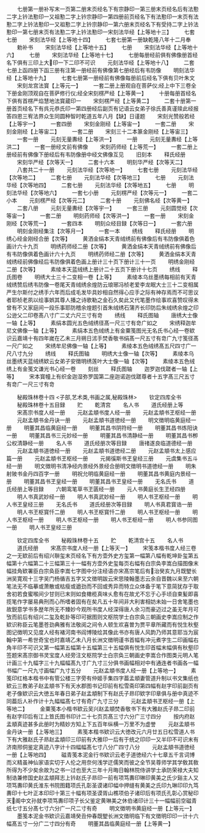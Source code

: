 <!-- { "loadSidebar": true } -->
　　七册第一册补写末一页第二册末页经名下有宗静印一第三册末页经名后有法懃二字上钤法懃印一又祖懃二字上钤宗静印一第四册前页经名下有法懃印一末页有法懃二字上钤法懃印一又祖懃二字上钤宗静印一第六册末页经名下有受持二字上钤法懃印一第七册末页有法懃二字上钤法懃印一宋刻法华经【上等地十三】
　　七套七册
　　宋刻法华经【上等地十四】
　　七套七册第一册缺乾隆八年十二月奉
　　勅补书
　　宋刻法华经【上等地十五】
　　七册
　　宋刻法华经【上等地十六】
　　七册
　　宋刻法华经【上等地十七】
　　七册每册经前俱有佛像册首经名下俱有三印上大印一下二印不可识
　　元刻法华经【上等地十八】
　　二套七册上函四册下函三册有注第一册经前有佛像第七册经后有韦防像
　　明刻法华经【上等地十九】
　　七套七册第一册经前有佛像每册前后经名下俱有贝叶朱文
　　宋刻龙宫法寳【上等元一】
　　一套二册上册观自在菩萨仪经上中下三卷全下册金刚顶观自在菩萨修行仪经全宋刻楞严经【上等黄一】
　　十册每册首经名下俱有首楞严焰慧地法寳蔵印一
　　宋刻楞严经【上等黄二】
　　二套十册第一册首页经名下有呉元恭氏印一第四册经后副页有记语云女弟子徐氏善真谨赎此经报答四恩三宥法界众生同圆种智时乾道五年八月【缺】日谨题
　　宋刻光赞般若经【上等宇一】
　　一套四册
　　宋刻金刚经【上等宙一】
　　一套二册
　　宋刻金刚经【上等宙二】
　　一套二册
　　宋刻三十二本篆金刚经【上等宙三】
　　一套一册
　　元刻无量夀经【上等洪一】
　　一册
　　元刻无量夀经【上等洪二】
　　一套一册经文前有佛像
　　宋刻药师经【上等荒一】
　　一套二册上册经前有佛像下册经后有韦防像册中经文佛像互见
　　旧刻本
　　释氏经册
　　宋刻华严经【次等天一】
　　二套十六本
　　明刻华严经【次等天二】
　　八套共二十一册
　　元刻法华经【次等地一】
　　七套七册
　　元刻法华经【次等地二】
　　二套七册
　　元刻法华经【次等地三】
　　七册
　　元刻法华经【次等地四】
　　二套七册
　　元刻法华经【次等地五】
　　七册
　　明刻法华经【次等地六】
　　一套七小册
　　元刻楞严经【次等元一】
　　一套二小本
　　元刻楞严经【次等元二】
　　二套十册
　　元刻佛名经【次等黄一】
　　二套八册
　　元刻无量夀经【次等宇一】
　　一套三册
　　元刻圆觉经【次等宙一】
　　一套二册
　　明刻药师经【次等洪一】
　　一套一册
　　宋刻金刚经【次等荒一】
　　一套四本
　　明刻众经目録【次等日一】
　　一套六册
　　明刻金刚经集注【次等月一】
　　一套一本
　　绣线
　　释氏经册
　　明绣心经金刚经合册【次等】
　　黄洒金绢本天青绒绣前有佛像后有韦防像俱着色画计六十九页
　　明绣药师经二册【次等】
　　黄洒金绢本天青绒绣前有佛像后有韦防像俱着色画计六十九页
　　明绣药师经二册【次等】
　　黄洒金绢本天青绒绣经前佛像经后韦防像俱着色画上册计三十页下册计三十一页
　　明绣金刚经二册【次等】
　　素绫本天蓝绒绣上册计二十五页下册计十七页
　　绣线
　　释氏图卷
　　明绣大士三十二变相一卷【上等】
　　素绫本乌丝墨绣每相前有天青绒绣赞后绣韦防像一卷尾天青绒绣余煌防云琅琊冯桢老爱李龙眠大士三十二变相属严生尔斯付之绣手六年而后成毛发毕具妙相自然得心应手之际有神存焉而不可思议者耶桢老夙以绘事娯其尊人播之诗歌勒之金石久矣此又代笔墨作绘事欢喜赞叹得未曾有不又家庭间一段乐事耶防稽余煌题引首朱绒绣石蒲齐长印防后朱绒绣余煌之印公逊父二印卷髙八寸广二丈六尺三寸有竒
　　绣线
　　释氏图轴
　　唐绣大士像一轴【上等】
　　素绢本圆光五色绒绣径髙一尺三寸有竒广如之
　　宋绣释迦牟尼文佛像一轴【上等】
　　素绢本五色绒绣上有金粟笺图光无名氏书心经一卷欵识云嘉靖十有四年嵗在乙未三月朔日沭手焚香敬书绢髙一尺五寸有竒广九寸笺径髙一尺广如之
　　宋绣牟尼佛像一轴【上等】
　　素绫本五色绒绣髙五尺四寸广一尺八寸九分
　　绣线
　　释氏图轴
　　明绣大士像一轴【次等】
　　素绫本乌丝墨绣天蓝绒绣欵云女弟子安徴明绣莲叶大士像一轴【次等】
　　素绫本五色绒绣上有金笺文谦光书心经一卷
　　刻丝
　　释氏图轴
　　迦罗迦伐蹉者一轴【上等】
　　宋本寳幢上有织金迦湿弥罗国第二座迦诺迦伐蹉尊者十五字髙三尺五寸有竒广一尺三寸有竒

　　秘殿珠林卷十四
<子部,艺术类,书画之属,秘殿珠林>
　　钦定四库全书
　　秘殿珠林卷十五目録
　　贮
　　乾清宫
　　名人书
　　道氏经册上等
　　宋髙宗书度人经一册
　　元赵孟頫书度人经一册
　　元赵孟頫书玊枢经一册
　　元赵孟頫书金丹诀一册
　　元赵孟頫书道徳经一册
　　明文徴明临黄庭经一册
　　明董其昌临黄庭经一册
　　明董其昌书阴符经一册
　　明董其昌书炼阳诀一册
　　明董其昌书三元妙经一册
　　明董其昌书清静经一册
　　明董其昌书栁公权清静经一册
　　名人书
　　道氏经册次等目録
　　唐禇遂良临道德经一册
　　元赵孟頫书道徳经一册
　　元赵孟頫书道徳经二册
　　元赵孟頫书太上感应篇一册
　　元赵孟頫书玊枢经一册
　　元揭徯斯书玊皇经三册
　　元虞集书五斗经一册
　　明文徴明书清净经内景经外景经合册明文徴明书道徳经一册
　　明朱射陂书金丹四百字一册
　　明祝允明临黄庭经一册
　　明董其昌书黄庭内景经一册
　　明董其昌书玊皇经一册
　　明董其昌书玊皇经一册
　　无名氏书
　　道氏经册上等目録
　　六朝鸾笔草书玊匮经一册
　　元人书黄庭长生玊经四册
　　明人书真武妙经一册
　　明人书真武妙经一册
　　明人书玊枢经一册
　　明人书玊皇经三册
　　无名氏书
　　道氏经册次等目録
　　明人书真君寳诰一册
　　明人书玊枢寳忏二册
　　明人书玊枢寳忏二册
　　明人书玊枢经一册
　　明人书玊枢经一册
　　明人书玊枢经一册
　　明人书玊枢经一册
　　明人书参同图一册
　　明人书玊皇经三册

　　钦定四库全书
　　秘殿珠林卷十五
　　贮
　　乾清宫十五
　　名人书
　　道氏经册
　　宋髙宗书度人经一册【上等天一】
　　宋笺本楷书度人经三卷之一无欵前后有绍兴聨玺末页经名下有方壶外史方玺第一幅第八幅有乾坤卦玺第五幅第十六幅第二十三幅第三十一幅有方壶外史玺每页右幅有白宗奂李嵩白描图像末幅挂角欵署臣白宗奂臣李嵩七字图中分注经语亦宋髙宗笔后有治癸亥九月既朢长洲吴寛观十三字吴门杨循吉五字又文徴明跋云宋思陵翰墨志云余自晋魏以来至六朝笔法无不临摹或萧散或枯瘦或遒劲而不回或秀异而特立众体备于笔下意简犹存于取舍初若食蜜喉间少甘则已末则如食橄榄真味乆愈有在故尤不忘于心手顷自束髪即喜揽笔作字屡易典刑而心所嗜者固有在矣凡五十年间非大利害相妨未始一日舍笔墨也故鋭意学书多歴年所无不臻妙今观所书度人经深得唐人余习而豪迈过之虽无年月可攷而前后有绍兴二玺及乾卦等印可据图则文枢院学士白宗奂三朝画史李嵩应制之作欵识称臣云笔墨苍劲典雅有法敬阅之间令人顿生欢喜曽为贾平章所藏而有悦生秋壑图记徴明又见度人经有褚河南书阎博陵绘其像此书亦有唐人风韵乃师其意耶当为宸翰中第一希世奇宝也时嘉靖乙未八月长洲文徴明谨书首幅有冲元煮字生二印画幅右角半印不可识又第一幅第五幅第十五幅第三十五幅俱有悦生印首幅末幅俱有秋壑印签题宋髙宗御书灵宝度人经旁注文枢院学士白宗奂三朝画史李嵩合作图类元明人笔计画三十九幅字三十九幅幅髙九寸广九寸三分俱书画幅相对中有通连者书画各一幅书幅广一尺九寸画幅广九寸五分
　　元赵孟頫书度人经一册【上等地一】
　　素笺印红格本楷书中有管公楼三字旁有仲姬手集四字葢孟頫妻管道升制以书文集纸也欵云三教弟子赵孟頫书下有天水郡图书记印前有松雪斋印第四幅有赵字印前副页有老子像欵识云大徳五年春日弟子赵孟頫制下有赵氏子昻印欵字印章俱与册中真迹不同葢后人补作计十九幅幅髙七寸有奇广九寸三分
　　元赵孟頫书玊枢经一册【上等地二】
　　金粟笺本小楷书欵云吴兴赵孟頫焚香敬书下有大雅赵氏子昻二印前有赵字印后有江上笪氏图书印计二十七页页髙三寸六分广三寸四分
　　按内府赵孟頫真迹甚多此册时为精妙方知上下五百年纵横一万里不为虚誉
　　元赵孟頫书金丹诀一册【上等地三】
　　素笺本楷书欵识云大徳改元六月廿五日松雪道人书下有大雅赵氏子昻赵孟頫印三印前有大雅印一后有于统之印印一又半印不可识末有济南邢侗鉴定真迹八字计十四幅幅髙七寸八分广四寸八分
　　元赵孟頫书道徳经一册【上等地四】
　　磁青笺本泥金行书欵识云老子道徳经六十七章五千言词博而义精虽神仙家语实切于人伦之用奈何浅学迂儒笑而彼之全节吴尊师学其学敎其敎所得为不少矣余故为之书一过也至大三年十月晦日翰林院侍讲学士承防荣禄大夫知制诰兼修国史赵孟頫拜志上钤赵氏子昻印一前有项笃夀印琳印黄美之氏少谿主人又项笃夀印黄氏淮东书院图籍项氏孔彰圣谟诸印幅中押缝有黄美之氏印九琳印印九笃夀印十七叶正本印印十第三十幅有项圣谟胥山樵项伯子诸印后有项氏孔彰心赏秘印天阁中文孙就李项笃夀印项子长父鉴定黄琳美之休伯诸印计三十一幅幅前空磁青纸七寸五分髙七寸六分广一尺二寸有奇
　　明文徴明书黄庭经一册【上等元一】
　　墨笺本泥金书欵识云嘉靖癸丑仲春既朢长洲文徴明临下有文徴明印印一计十六幅髙五寸一分广二寸四分有奇
　　明董其昌临黄庭经一册【上等黄一】
